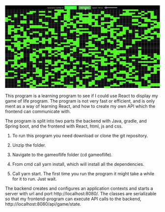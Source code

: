 [![Watch the video](https://raw.githubusercontent.com/CPBrandal/gameoflife-react-java/main/assets/gameoflifePicture.png)](https://raw.githubusercontent.com/CPBrandal/gameoflife-react-java/main/assets/gameoflifeVideo.mp4)


This program is a learning program to see if I could use React to display my game of life program.
The program is not very fast or efficient, and is only ment as a way of learning React, and how to create my own API which the frontend can communicate with.

The program is split into two parts the backend with Java, gradle, and Spring boot,
 and the frontend with React, html, js and css.

1. To run this program you need download or clone the git repository.

2. Unzip the folder.

3. Navigate to the gameoflife folder (cd gameoflife).

4. From cmd call yarn install, which will install all the dependencies.

5. Call yarn start.
The first time you run the program it might take a while for it to run. Just wait.


The backend creates and configures an application contexts and starts a server with url and port http://localhost:8080/.
The classes are serializable so that my frontend-program can execute API calls to the backend, http://localhost:8080/api/game/state.




